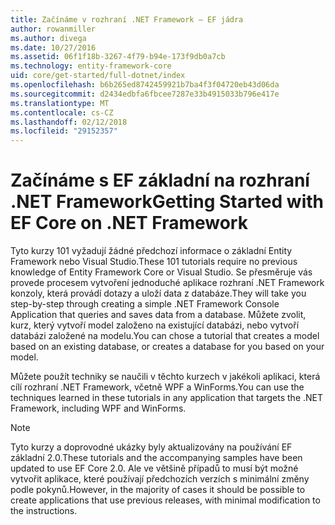 ```yaml
---
title: Začínáme v rozhraní .NET Framework – EF jádra
author: rowanmiller
ms.author: divega
ms.date: 10/27/2016
ms.assetid: 06f1f18b-3267-4f79-b94e-173f9db0a7cb
ms.technology: entity-framework-core
uid: core/get-started/full-dotnet/index
ms.openlocfilehash: b6b265ed8742459921b7ba4f3f04720eb43d06da
ms.sourcegitcommit: d2434edbfa6fbcee7287e33b4915033b796e417e
ms.translationtype: MT
ms.contentlocale: cs-CZ
ms.lasthandoff: 02/12/2018
ms.locfileid: "29152357"
---
```

# <a name="getting-started-with-ef-core-on-net-framework"></a><span data-ttu-id="e03bd-102">Začínáme s EF základní na rozhraní .NET Framework</span><span class="sxs-lookup"><span data-stu-id="e03bd-102">Getting Started with EF Core on .NET Framework</span></span>

<span data-ttu-id="e03bd-103">Tyto kurzy 101 vyžadují žádné předchozí informace o základní Entity Framework nebo Visual Studio.</span><span class="sxs-lookup"><span data-stu-id="e03bd-103">These 101 tutorials require no previous knowledge of Entity Framework Core or Visual Studio.</span></span> <span data-ttu-id="e03bd-104">Se přesměruje vás provede procesem vytvoření jednoduché aplikace rozhraní .NET Framework konzoly, která provádí dotazy a uloží data z databáze.</span><span class="sxs-lookup"><span data-stu-id="e03bd-104">They will take you step-by-step through creating a simple .NET Framework Console Application that queries and saves data from a database.</span></span> <span data-ttu-id="e03bd-105">Můžete zvolit, kurz, který vytvoří model založeno na existující databázi, nebo vytvoří databázi založené na modelu.</span><span class="sxs-lookup"><span data-stu-id="e03bd-105">You can chose a tutorial that creates a model based on an existing database, or creates a database for you based on your model.</span></span>

<span data-ttu-id="e03bd-106">Můžete použít techniky se naučili v těchto kurzech v jakékoli aplikaci, která cílí rozhraní .NET Framework, včetně WPF a WinForms.</span><span class="sxs-lookup"><span data-stu-id="e03bd-106">You can use the techniques learned in these tutorials in any application that targets the .NET Framework, including WPF and WinForms.</span></span>

> [!NOTE]  
> <span data-ttu-id="e03bd-107">Tyto kurzy a doprovodné ukázky byly aktualizovány na používání EF základní 2.0.</span><span class="sxs-lookup"><span data-stu-id="e03bd-107">These tutorials and the accompanying samples have been updated to use EF Core 2.0.</span></span> <span data-ttu-id="e03bd-108">Ale ve většině případů to musí být možné vytvořit aplikace, které používají předchozích verzích s minimální změny podle pokynů.</span><span class="sxs-lookup"><span data-stu-id="e03bd-108">However, in the majority of cases it should be possible to create applications that use previous releases, with minimal modification to the instructions.</span></span>
